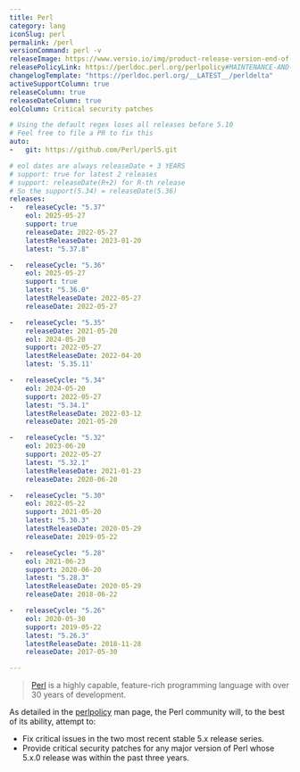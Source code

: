 ```yaml
---
title: Perl
category: lang
iconSlug: perl
permalink: /perl
versionCommand: perl -v
releaseImage: https://www.versio.io/img/product-release-version-end-of-life/Perl_Foundation-Perl.jpg
releasePolicyLink: https://perldoc.perl.org/perlpolicy#MAINTENANCE-AND-SUPPORT
changelogTemplate: "https://perldoc.perl.org/__LATEST__/perldelta"
activeSupportColumn: true
releaseColumn: true
releaseDateColumn: true
eolColumn: Critical security patches

# Using the default regex loses all releases before 5.10
# Feel free to file a PR to fix this
auto:
-   git: https://github.com/Perl/perl5.git

# eol dates are always releaseDate + 3 YEARS
# support: true for latest 2 releases
# support: releaseDate(R+2) for R-th release
# So the support(5.34) = releaseDate(5.36)
releases:
-   releaseCycle: "5.37"
    eol: 2025-05-27
    support: true
    releaseDate: 2022-05-27
    latestReleaseDate: 2023-01-20
    latest: "5.37.8"

-   releaseCycle: "5.36"
    eol: 2025-05-27
    support: true
    latest: "5.36.0"
    latestReleaseDate: 2022-05-27
    releaseDate: 2022-05-27

-   releaseCycle: "5.35"
    releaseDate: 2021-05-20
    eol: 2024-05-20
    support: 2022-05-27
    latestReleaseDate: 2022-04-20
    latest: '5.35.11'

-   releaseCycle: "5.34"
    eol: 2024-05-20
    support: 2022-05-27
    latest: "5.34.1"
    latestReleaseDate: 2022-03-12
    releaseDate: 2021-05-20

-   releaseCycle: "5.32"
    eol: 2023-06-20
    support: 2022-05-27
    latest: "5.32.1"
    latestReleaseDate: 2021-01-23
    releaseDate: 2020-06-20

-   releaseCycle: "5.30"
    eol: 2022-05-22
    support: 2021-05-20
    latest: "5.30.3"
    latestReleaseDate: 2020-05-29
    releaseDate: 2019-05-22

-   releaseCycle: "5.28"
    eol: 2021-06-23
    support: 2020-06-20
    latest: "5.28.3"
    latestReleaseDate: 2020-05-29
    releaseDate: 2018-06-22

-   releaseCycle: "5.26"
    eol: 2020-05-30
    support: 2019-05-22
    latest: "5.26.3"
    latestReleaseDate: 2018-11-28
    releaseDate: 2017-05-30

---
```


> [Perl](https://www.perl.org/) is a highly capable, feature-rich programming language with over 30
> years of development.

As detailed in the [perlpolicy](https://perldoc.perl.org/perlpolicy#MAINTENANCE-AND-SUPPORT) man
page, the Perl community will, to the best of its ability, attempt to:

- Fix critical issues in the two most recent stable 5.x release series.
- Provide critical security patches for any major version of Perl whose 5.x.0 release was within the
  past three years.
